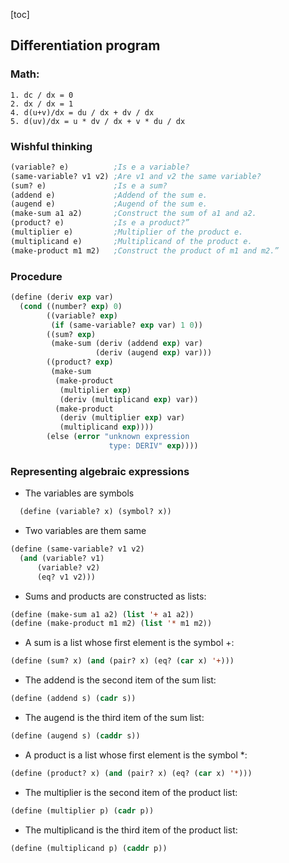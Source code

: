 [toc]
## Differentiation program

### Math:
    1. dc / dx = 0
    2. dx / dx = 1
    4. d(u+v)/dx = du / dx + dv / dx
    5. d(uv)/dx = u * dv / dx + v * du / dx

### Wishful thinking
```lisp
(variable? e)          ;Is e a variable?
(same-variable? v1 v2) ;Are v1 and v2 the same variable?
(sum? e)               ;Is e a sum?
(addend e)             ;Addend of the sum e.
(augend e)             ;Augend of the sum e.
(make-sum a1 a2)       ;Construct the sum of a1 and a2.
(product? e)           ;Is e a product?”
(multiplier e)         ;Multiplier of the product e.
(multiplicand e)       ;Multiplicand of the product e.
(make-product m1 m2)   ;Construct the product of m1 and m2.”
```

### Procedure
```lisp
(define (deriv exp var)
  (cond ((number? exp) 0)
        ((variable? exp)
         (if (same-variable? exp var) 1 0))
        ((sum? exp)
         (make-sum (deriv (addend exp) var)
                   (deriv (augend exp) var)))
        ((product? exp)
         (make-sum
          (make-product 
           (multiplier exp)
           (deriv (multiplicand exp) var))
          (make-product 
           (deriv (multiplier exp) var)
           (multiplicand exp))))
        (else (error "unknown expression 
                      type: DERIV" exp))))
```

### Representing algebraic expressions
* The variables are symbols
```lisp
  (define (variable? x) (symbol? x))
```
* Two variables are them same 
```lisp
(define (same-variable? v1 v2)
  (and (variable? v1)
      (variable? v2)
      (eq? v1 v2)))
```
* Sums and products are constructed as lists:
```lisp
(define (make-sum a1 a2) (list '+ a1 a2)) 
(define (make-product m1 m2) (list '* m1 m2))
```
* A sum is a list whose first element is the symbol +:
```lisp
(define (sum? x) (and (pair? x) (eq? (car x) '+)))
```
* The addend is the second item of the sum list:
```lisp
(define (addend s) (cadr s))
```

* The augend is the third item of the sum list:
```lisp
(define (augend s) (caddr s))
```

* A product is a list whose first element is the symbol *:
```lisp
(define (product? x) (and (pair? x) (eq? (car x) '*)))
```

* The multiplier is the second item of the product list:
```lisp
(define (multiplier p) (cadr p))
```

* The multiplicand is the third item of the product list:
```lisp
(define (multiplicand p) (caddr p))
```






